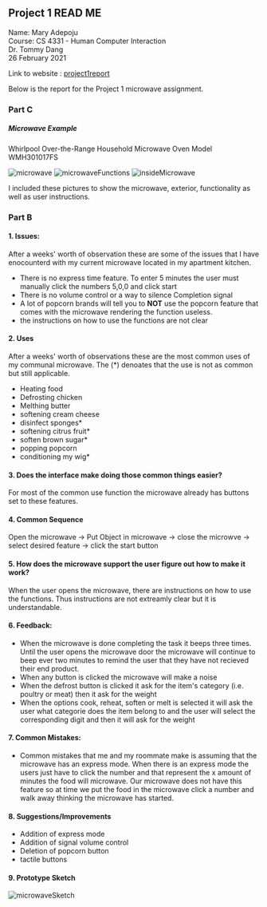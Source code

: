 ## Project 1 READ ME

Name: Mary Adepoju  
Course: CS 4331 - Human Computer Interaction  
Dr. Tommy Dang  
26 February 2021 

Link to website : [project1report](https://maryadepoju98.github.io/)
  
Below is the report for the Project 1 microwave assignment. 
### Part C

##### Microwave Example

Whirlpool Over-the-Range Household Microwave Oven Model WMH301017FS

![microwave](https://user-images.githubusercontent.com/43687054/109187734-cd96bc00-7757-11eb-8d19-dc0534fc1339.jpeg)
![microwaveFunctions](https://user-images.githubusercontent.com/43687054/109434222-ddbdce00-79d9-11eb-897e-c64423528a1e.jpeg)
![insideMicrowave](https://user-images.githubusercontent.com/43687054/109434355-82d8a680-79da-11eb-9296-2532b99df0cb.jpeg)

I included these pictures to show the microwave, exterior, functionality as well as user instructions. 

### Part B

#### 1. Issues:

After a weeks' worth of observation these are some of the issues that I have enocounterd with my current microwave located in my apartment kitchen. 

- There is no express time feature. To enter 5 minutes the user must manually click the numbers 5,0,0 and click start
- There is no volume control or a way to silence Completion signal
-  A lot of popcorn brands will tell you to **NOT** use the popcorn feature that comes with the microwave rendering the function useless. 
-  the instructions on how to use the functions are not clear

#### 2. Uses

After a weeks' worth of observations these are the most common uses of my communal microwave.  The (*) denoates that the use is not as common but still applicable. 

- Heating food
- Defrosting chicken
- Melthing butter
- softening cream cheese
- disinfect sponges*
- softening citrus fruit*
- soften brown sugar*
- popping popcorn
- conditioning my wig*

#### 3. Does the interface make doing those common things easier?

For most of the common use function the microwave already has buttons set to these features. 

#### 4. Common Sequence

Open the microwave -> Put Object in microwave -> close the microwve -> select desired feature -> click the start button

#### 5. How does the microwave support the user figure out how to make it work?

When the user opens the microwave, there are instructions on how to use the functions. Thus instructions are not extreamly clear but it is understandable. 

#### 6. Feedback:

- When the microwave is done completing the task it beeps three times. Until the user opens the microwave door the microwave will continue to beep ever two minutes to remind the user that they have not recieved their end product. 
- When any button is clicked the microwave will make a noise
- When the defrost button is clicked it ask for the item's category (i.e. poultry or meat) then it ask for the weight
- When the options cook, reheat, soften or melt is selected it will ask the user what categorie does the item belong to and the user will select the corresponding digit and then it will ask for the weight

#### 7. Common Mistakes:

- Common mistakes that me and my roommate make is assuming that the microwave has an express mode. When there is an express mode the users just have to click the number and that represent the x amount of minutes the food will microwave. Our microwave does not have this feature so at time we put the food in the microwave click a number and walk away thinking the microwave has started.

#### 8. Suggestions/Improvements

- Addition of express mode
- Addition of signal volume control
- Deletion of popcorn button
- tactile buttons

#### 9. Prototype Sketch

![microwaveSketch](https://user-images.githubusercontent.com/43687054/109434627-d1d30b80-79db-11eb-85ab-af7c2ce70ac8.jpeg)
